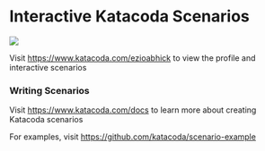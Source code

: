 # Interactive Katacoda Scenarios

[![](http://shields.katacoda.com/katacoda/ezioabhick/count.svg)](https://www.katacoda.com/ezioabhick "Get your profile on Katacoda.com")

Visit https://www.katacoda.com/ezioabhick to view the profile and interactive scenarios

### Writing Scenarios
Visit https://www.katacoda.com/docs to learn more about creating Katacoda scenarios

For examples, visit https://github.com/katacoda/scenario-example
